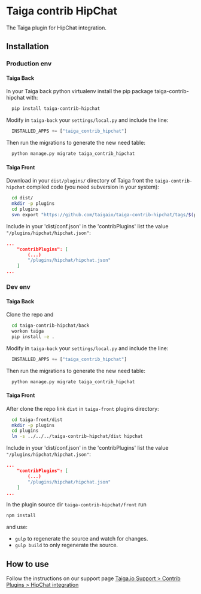 Taiga contrib HipChat
=====================

The Taiga plugin for HipChat integration.

Installation
------------
### Production env

#### Taiga Back

In your Taiga back python virtualenv install the pip package taiga-contrib-hipchat with:

```bash
  pip install taiga-contrib-hipchat
```

Modify in `taiga-back` your `settings/local.py` and include the line:

```python
  INSTALLED_APPS += ["taiga_contrib_hipchat"]
```

Then run the migrations to generate the new need table:

```bash
  python manage.py migrate taiga_contrib_hipchat
```

#### Taiga Front

Download in your `dist/plugins/` directory of Taiga front the `taiga-contrib-hipchat` compiled code (you need subversion in your system):

```bash
  cd dist/
  mkdir -p plugins
  cd plugins
  svn export "https://github.com/taigaio/taiga-contrib-hipchat/tags/$(pip show taiga-contrib-hipchat | awk '/^Version: /{print $2}')/front/dist" "hipchat"
```

Include in your 'dist/conf.json' in the 'contribPlugins' list the value `"/plugins/hipchat/hipchat.json"`:

```json
...
    "contribPlugins": [
        (...)
        "/plugins/hipchat/hipchat.json"
    ]
...
```

### Dev env

#### Taiga Back

Clone the repo and

```bash
  cd taiga-contrib-hipchat/back
  workon taiga
  pip install -e .
```

Modify in `taiga-back` your `settings/local.py` and include the line:

```python
  INSTALLED_APPS += ["taiga_contrib_hipchat"]
```

Then run the migrations to generate the new need table:

```bash
  python manage.py migrate taiga_contrib_hipchat
```

#### Taiga Front

After clone the repo link `dist` in `taiga-front` plugins directory:

```bash
  cd taiga-front/dist
  mkdir -p plugins
  cd plugins
  ln -s ../../../taiga-contrib-hipchat/dist hipchat
```

Include in your 'dist/conf.json' in the 'contribPlugins' list the value `"/plugins/hipchat/hipchat.json"`:

```json
...
    "contribPlugins": [
        (...)
        "/plugins/hipchat/hipchat.json"
    ]
...
```

In the plugin source dir `taiga-contrib-hipchat/front` run

```bash
npm install
```
and use:

- `gulp` to regenerate the source and watch for changes.
- `gulp build` to only regenerate the source.



How to use
----------

Follow the instructions on our support page [Taiga.io Support > Contrib Plugins > HipChat integration](https://taiga.io/support/hipchat-integration/ "Taiga.io Support > Contrib Plugins > HipChat integration")
